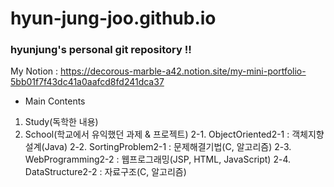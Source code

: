 # hyun-jung-joo.github.io
### hyunjung's personal git repository !!

My Notion : https://decorous-marble-a42.notion.site/my-mini-portfolio-5bb01f7f43dc41a0aafcd8fd241dca37

* Main Contents 
1. Study(독학한 내용)
2. School(학교에서 유익했던 과제 & 프로젝트)
  2-1. ObjectOriented2-1 : 객체지향설계(Java)
  2-2. SortingProblem2-1 : 문제해결기법(C, 알고리즘)
  2-3. WebProgramming2-2 : 웹프로그래밍(JSP, HTML, JavaScript)
  2-4. DataStructure2-2 : 자료구조(C, 알고리즘)
